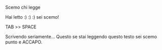 Scemo chi legge

Hai letto :) :) :) sei scemo!

TAB >> SPACE

Scrivendo seriamente...
Questo se stai leggendo questo testo sei scemo punto e ACCAPO.
